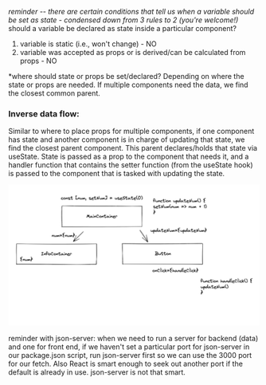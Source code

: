 *reminder -- there are certain conditions that tell us when a variable should be set as state - condensed down from 3 rules to 2 (you're welcome!)*
should a variable be declared as state inside a particular component?
1. variable is static (i.e., won't change) - NO
2. variable was accepted as props or is derived/can be calculated from props - NO

*where should state or props be set/declared? Depending on where the state or props are needed. If multiple components need the data, we find the closest common parent.

### Inverse data flow: 
Similar to where to place props for multiple components, if one component has state and another component is in charge of updating that state, we find the closest parent component. This parent declares/holds that state via useState. State is passed as a prop to the component that needs it, and a handler function that contains the setter function (from the useState hook) is passed to the component that is tasked with updating the state.

![example of inverse data flow](inverse-data-flow.png)


reminder with json-server: when we need to run a server for backend (data) and one for front end, if we haven't set a particular port for json-server in our package.json script, run json-server first so we can use the 3000 port for our fetch. Also React is smart enough to seek out another port if the default is already in use. json-server is not that smart.